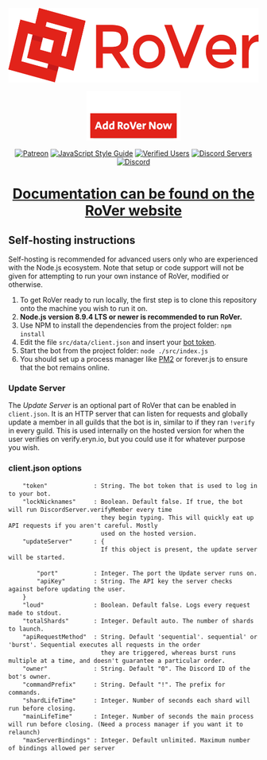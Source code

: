 <p align="center">
    <a href="https://eryn.io/RoVer/"><img src="/assets/Logo_Text.svg" alt="RoVer" height="150" /></a>
</p>

<p align="center">
    <a href="https://discordapp.com/oauth2/authorize?client_id=298796807323123712&scope=bot&permissions=402656264"><img src="/assets/Add_RoVer.png" alt="Add" /></a>
</p>

<p align="center">
  <a href="https://www.patreon.com/erynlynn"><img src="http://i.imgur.com/dujYlAK.png" alt="Patreon"></a>
  <a href="https://standardjs.com"><img src="https://img.shields.io/badge/code_style-standard-brightgreen.svg" alt="JavaScript Style Guide"></a>
  <a href="https://eryn.io/RoVer"><img src="https://img.shields.io/badge/verified%20users-1.9M%2B-brightgreen.svg" alt="Verified Users"></a>
  <a href="https://eryn.io/RoVer"><img src="https://img.shields.io/badge/total%20servers-77K%2B-brightgreen.svg" alt="Discord Servers"></a>
  <br>
  <a href="https://discord.gg/7yfwrat"><img src="https://img.shields.io/discord/425800792679645204.svg" alt="Discord"></a>
</p>

<h1 align="center"><a href="https://rover.link/#readme">Documentation can be found on the RoVer website</a></h1>

## Self-hosting instructions
Self-hosting is recommended for advanced users only who are experienced with the Node.js ecosystem. Note that setup or code support will not be given for attempting to run your own instance of RoVer, modified or otherwise.

1. To get RoVer ready to run locally, the first step is to clone this repository onto the machine you wish to run it on.
2. **Node.js version 8.9.4 LTS or newer is recommended to run RoVer.**
3. Use NPM to install the dependencies from the project folder: `npm install`
4. Edit the file `src/data/client.json` and insert your [bot token](https://discordapp.com/developers/applications/me).
5. Start the bot from the project folder: `node ./src/index.js`
6. You should set up a process manager like [PM2](http://pm2.keymetrics.io/) or forever.js to ensure that the bot remains online.

### Update Server

The *Update Server* is an optional part of RoVer that can be enabled in `client.json`. It is an HTTP server that can listen for requests and globally update a member in all guilds that the bot is in, similar to if they ran `!verify` in every guild. This is used internally on the hosted version for when the user verifies on verify.eryn.io, but you could use it for whatever purpose you wish.

### client.json options

```
    "token"             : String. The bot token that is used to log in to your bot.
    "lockNicknames"     : Boolean. Default false. If true, the bot will run DiscordServer.verifyMember every time
                          they begin typing. This will quickly eat up API requests if you aren't careful. Mostly
                          used on the hosted version.
    "updateServer"      : {
                          If this object is present, the update server will be started.

        "port"          : Integer. The port the Update server runs on.
        "apiKey"        : String. The API key the server checks against before updating the user.
    }
    "loud"              : Boolean. Default false. Logs every request made to stdout.
    "totalShards"       : Integer. Default auto. The number of shards to launch.
    "apiRequestMethod"  : String. Default 'sequential'. sequential' or 'burst'. Sequential executes all requests in the order
                          they are triggered, whereas burst runs multiple at a time, and doesn't guarantee a particular order.
    "owner"             : String. Default "0". The Discord ID of the bot's owner.
    "commandPrefix"     : String. Default "!". The prefix for commands.
    "shardLifeTime"     : Integer. Number of seconds each shard will run before closing.
    "mainLifeTime"      : Integer. Number of seconds the main process will run before closing. (Need a process manager if you want it to relaunch)
    "maxServerBindings" : Integer. Default unlimited. Maximum number of bindings allowed per server
```
